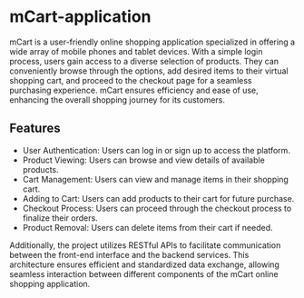 
# mCart-application

mCart is a user-friendly online shopping application specialized in offering a wide array of mobile phones and tablet devices. With a simple login process, users gain access to a diverse selection of products. They can conveniently browse through the options, add desired items to their virtual shopping cart, and proceed to the checkout page for a seamless purchasing experience. mCart ensures efficiency and ease of use, enhancing the overall shopping journey for its customers.



## Features

- User Authentication: Users can log in or sign up to access the platform.
- Product Viewing: Users can browse and view details of available products.
- Cart Management: Users can view and manage items in their shopping cart.
- Adding to Cart: Users can add products to their cart for future purchase.
- Checkout Process: Users can proceed through the checkout process to finalize their orders.
- Product Removal: Users can delete items from their cart if needed.


Additionally, the project utilizes RESTful APIs to facilitate communication between the front-end interface and the backend services. This architecture ensures efficient and standardized data exchange, allowing seamless interaction between different components of the mCart online shopping application.
